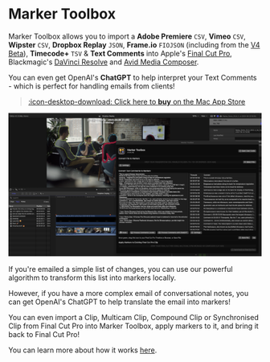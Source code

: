 # Marker Toolbox

Marker Toolbox allows you to import a **Adobe Premiere** `CSV`, **Vimeo** `CSV`, **Wipster** `CSV`, **Dropbox Replay** `JSON`, **Frame.io** `FIOJSON` (including from the [V4 Beta](https://frame.io/v4)), **Timecode+** `TSV` & **Text Comments** into Apple's [Final Cut Pro](https://www.apple.com/final-cut-pro/), Blackmagic's [DaVinci Resolve](https://www.blackmagicdesign.com/products/davinciresolve) and [Avid Media Composer](https://www.avid.com/media-composer).

You can even get OpenAI's **ChatGPT** to help interpret your Text Comments - which is perfect for handling emails from clients!

> [:icon-desktop-download: Click here to **buy** on the Mac App Store](/buy/)

![](static/homepage.png)

If you're emailed a simple list of changes, you can use our powerful algorithm to transform this list into markers locally.

However, if you have a more complex email of conversational notes, you can get OpenAI's ChatGPT to help translate the email into markers!

You can even import a Clip, Multicam Clip, Compound Clip or Synchronised Clip from Final Cut Pro into Marker Toolbox, apply markers to it, and bring it back to Final Cut Pro!

You can learn more about how it works [here](/how-to-use/).